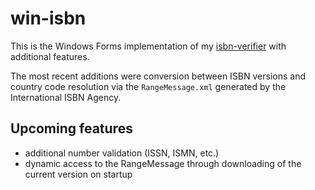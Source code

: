 # win-isbn
This is the Windows Forms implementation of my [isbn-verifier](https://github.com/GigaTortilla/isbn-verifier) with additional features. 

The most recent additions were conversion between ISBN versions and country code resolution via the `RangeMessage.xml` generated by the International ISBN Agency.

## Upcoming features
- additional number validation (ISSN, ISMN, etc.)
- dynamic access to the RangeMessage through downloading of the current version on startup
